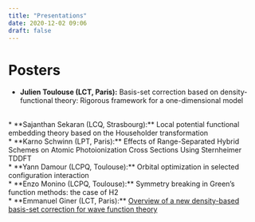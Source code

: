 ```yaml
---
title: "Presentations"
date: 2020-12-02 09:06
draft: false
---
```


# Posters

* **Julien Toulouse (LCT, Paris):** Basis-set correction based on density-functional theory: Rigorous
framework for a one-dimensional model  
<br>
* **Sajanthan Sekaran (LCQ, Strasbourg):** Local potential functional embedding theory based on the Householder transformation
<br>
* **Karno Schwinn (LPT, Paris):**  Effects of Range-Separated Hybrid Schemes on Atomic Photoionization Cross Sections Using Sternheimer TDDFT  
<br>
* **Yann Damour (LCPQ, Toulouse):** Orbital optimization in selected configuration interaction  
<br>
* **Enzo Monino (LCPQ, Toulouse):**  Symmetry breaking in Green’s function methods: the case of H2 
<br>
* **Emmanuel Giner (LCT, Paris):** 
<a href="giner.pdf">Overview of a new density-based basis-set correction for wave function theory</a>
<br>



